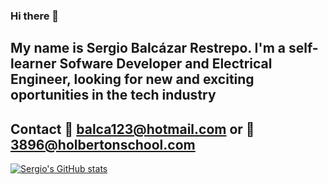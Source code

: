 ### Hi there 👋

## My name is Sergio Balcázar Restrepo. I'm a self-learner Sofware Developer and Electrical Engineer, looking for new and exciting oportunities in the tech industry
## Contact 📧 balca123@hotmail.com or 📧3896@holbertonschool.com

[![Sergio's GitHub stats](https://github-readme-stats.vercel.app/api?username=SergioBalca)](https://github.com/SergioBalca/github-readme-stats)

